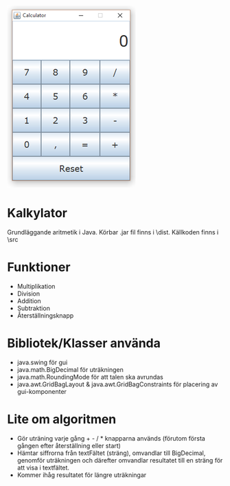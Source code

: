 ![Calculator](https://raw.githubusercontent.com/Software86/Calculator/master/CalculatorThumb.png)

# Kalkylator
Grundläggande aritmetik i Java.
Körbar .jar fil finns i \dist.
Källkoden finns i \src

# Funktioner
* Multiplikation
* Division
* Addition
* Subtraktion
* Återställningsknapp
 
# Bibliotek/Klasser använda
* java.swing för gui
* java.math.BigDecimal för uträkningen
* java.math.RoundingMode för att talen ska avrundas
* java.awt.GridBagLayout & java.awt.GridBagConstraints för placering av gui-komponenter

# Lite om algoritmen
* Gör uträning varje gång + - / * knapparna används (förutom första gången efter återställning eller start)
* Hämtar siffrorna från textFältet (sträng), omvandlar till BigDecimal, genomför uträkningen och därefter omvandlar resultatet till en     sträng för att visa i textfältet.
* Kommer ihåg resultatet för längre uträkningar

